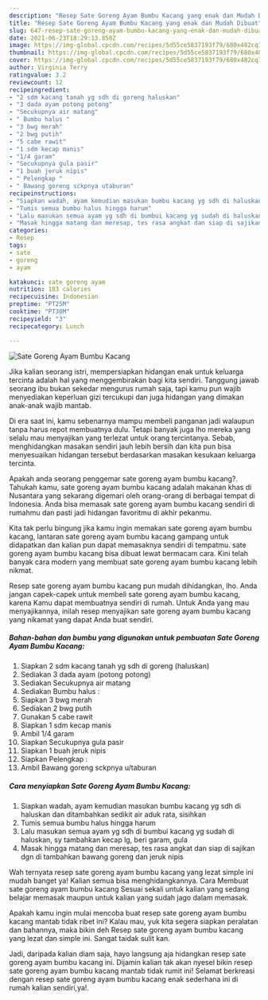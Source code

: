 ```yaml
---
description: "Resep Sate Goreng Ayam Bumbu Kacang yang enak dan Mudah Dibuat"
title: "Resep Sate Goreng Ayam Bumbu Kacang yang enak dan Mudah Dibuat"
slug: 647-resep-sate-goreng-ayam-bumbu-kacang-yang-enak-dan-mudah-dibuat
date: 2021-06-23T18:29:13.850Z
image: https://img-global.cpcdn.com/recipes/5d55ce5837193f79/680x482cq70/sate-goreng-ayam-bumbu-kacang-foto-resep-utama.jpg
thumbnail: https://img-global.cpcdn.com/recipes/5d55ce5837193f79/680x482cq70/sate-goreng-ayam-bumbu-kacang-foto-resep-utama.jpg
cover: https://img-global.cpcdn.com/recipes/5d55ce5837193f79/680x482cq70/sate-goreng-ayam-bumbu-kacang-foto-resep-utama.jpg
author: Virginia Terry
ratingvalue: 3.2
reviewcount: 12
recipeingredient:
- "2 sdm kacang tanah yg sdh di goreng haluskan"
- "3 dada ayam potong potong"
- "Secukupnya air matang"
- " Bumbu halus "
- "3 bwg merah"
- "2 bwg putih"
- "5 cabe rawit"
- "1 sdm kecap manis"
- "1/4 garam"
- "Secukupnya gula pasir"
- "1 buah jeruk nipis"
- " Pelengkap "
- " Bawang goreng sckpnya utaburan"
recipeinstructions:
- "Siapkan wadah, ayam kemudian masukan bumbu kacang yg sdh di haluskan dan ditambahkan sedikit air aduk rata, sisihkan"
- "Tumis semua bumbu halus hingga harum"
- "Lalu masukan semua ayam yg sdh di bumbui kacang yg sudah di haluskan, sy tambahkan kecap lg, beri garam, gula"
- "Masak hingga matang dan meresap, tes rasa angkat dan siap di sajikan dgn di tambahkan bawang goreng dan jeruk nipis"
categories:
- Resep
tags:
- sate
- goreng
- ayam

katakunci: sate goreng ayam 
nutrition: 183 calories
recipecuisine: Indonesian
preptime: "PT25M"
cooktime: "PT30M"
recipeyield: "3"
recipecategory: Lunch

---
```



![Sate Goreng Ayam Bumbu Kacang](https://img-global.cpcdn.com/recipes/5d55ce5837193f79/680x482cq70/sate-goreng-ayam-bumbu-kacang-foto-resep-utama.jpg)

Jika kalian seorang istri, mempersiapkan hidangan enak untuk keluarga tercinta adalah hal yang menggembirakan bagi kita sendiri. Tanggung jawab seorang ibu bukan sekedar mengurus rumah saja, tapi kamu pun wajib menyediakan keperluan gizi tercukupi dan juga hidangan yang dimakan anak-anak wajib mantab.

Di era  saat ini, kamu sebenarnya mampu membeli panganan jadi walaupun tanpa harus repot membuatnya dulu. Tetapi banyak juga lho mereka yang selalu mau menyajikan yang terlezat untuk orang tercintanya. Sebab, menghidangkan masakan sendiri jauh lebih bersih dan kita pun bisa menyesuaikan hidangan tersebut berdasarkan masakan kesukaan keluarga tercinta. 



Apakah anda seorang penggemar sate goreng ayam bumbu kacang?. Tahukah kamu, sate goreng ayam bumbu kacang adalah makanan khas di Nusantara yang sekarang digemari oleh orang-orang di berbagai tempat di Indonesia. Anda bisa memasak sate goreng ayam bumbu kacang sendiri di rumahmu dan pasti jadi hidangan favoritmu di akhir pekanmu.

Kita tak perlu bingung jika kamu ingin memakan sate goreng ayam bumbu kacang, lantaran sate goreng ayam bumbu kacang gampang untuk didapatkan dan kalian pun dapat memasaknya sendiri di tempatmu. sate goreng ayam bumbu kacang bisa dibuat lewat bermacam cara. Kini telah banyak cara modern yang membuat sate goreng ayam bumbu kacang lebih nikmat.

Resep sate goreng ayam bumbu kacang pun mudah dihidangkan, lho. Anda jangan capek-capek untuk membeli sate goreng ayam bumbu kacang, karena Kamu dapat membuatnya sendiri di rumah. Untuk Anda yang mau menyajikannya, inilah resep menyajikan sate goreng ayam bumbu kacang yang nikamat yang dapat Anda buat sendiri.

<!--inarticleads1-->

##### Bahan-bahan dan bumbu yang digunakan untuk pembuatan Sate Goreng Ayam Bumbu Kacang:

1. Siapkan 2 sdm kacang tanah yg sdh di goreng (haluskan)
1. Sediakan 3 dada ayam (potong potong)
1. Sediakan Secukupnya air matang
1. Sediakan  Bumbu halus :
1. Siapkan 3 bwg merah
1. Sediakan 2 bwg putih
1. Gunakan 5 cabe rawit
1. Siapkan 1 sdm kecap manis
1. Ambil 1/4 garam
1. Siapkan Secukupnya gula pasir
1. Siapkan 1 buah jeruk nipis
1. Siapkan  Pelengkap :
1. Ambil  Bawang goreng sckpnya u/taburan




<!--inarticleads2-->

##### Cara menyiapkan Sate Goreng Ayam Bumbu Kacang:

1. Siapkan wadah, ayam kemudian masukan bumbu kacang yg sdh di haluskan dan ditambahkan sedikit air aduk rata, sisihkan
1. Tumis semua bumbu halus hingga harum
1. Lalu masukan semua ayam yg sdh di bumbui kacang yg sudah di haluskan, sy tambahkan kecap lg, beri garam, gula
1. Masak hingga matang dan meresap, tes rasa angkat dan siap di sajikan dgn di tambahkan bawang goreng dan jeruk nipis




Wah ternyata resep sate goreng ayam bumbu kacang yang lezat simple ini mudah banget ya! Kalian semua bisa menghidangkannya. Cara Membuat sate goreng ayam bumbu kacang Sesuai sekali untuk kalian yang sedang belajar memasak maupun untuk kalian yang sudah jago dalam memasak.

Apakah kamu ingin mulai mencoba buat resep sate goreng ayam bumbu kacang mantab tidak ribet ini? Kalau mau, yuk kita segera siapkan peralatan dan bahannya, maka bikin deh Resep sate goreng ayam bumbu kacang yang lezat dan simple ini. Sangat taidak sulit kan. 

Jadi, daripada kalian diam saja, hayo langsung aja hidangkan resep sate goreng ayam bumbu kacang ini. Dijamin kalian tak akan nyesel bikin resep sate goreng ayam bumbu kacang mantab tidak rumit ini! Selamat berkreasi dengan resep sate goreng ayam bumbu kacang enak sederhana ini di rumah kalian sendiri,ya!.

